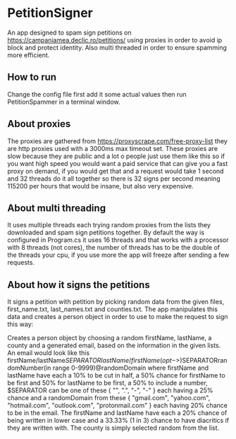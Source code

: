 # PetitionSigner

An app designed to spam sign petitions on https://campaniamea.declic.ro/petitions/
using proxies in order to avoid ip block and protect identity.
Also multi threaded in order to ensure spamming more efficient.

## How to run

Change the config file first add it some actual values then run PetitionSpammer in a terminal window.

## About proxies

The proxies are gathered from https://proxyscrape.com/free-proxy-list they are http proxies used with a 3000ms max timeout set. These proxies are slow because they are public and a lot o people just use them like this so if you want high speed you would want a paid service that can give you a fast proxy on demand, if you would get that and a request would take 1 second and 32 threads do it all together so there is 32 signs per second meaning 115200 per hours that would be insane, but also very expensive.

## About multi threading

It uses multiple threads each trying random proxies from the lists they downloaded
and spam sign petitions together. By default the way is configured in Program.cs it uses 16 threads and that works with a processor with 8 threads (not cores), the number of threads has to be the double of the threads your cpu, if you use more the app will freeze after sending a few requests.

## About how it signs the petitions

It signs a petition with petition by picking random data from the given files, first_name.txt, last_names.txt and counties.txt. The app manipulates this data and creates a person object in order to use to make the request to sign this way: <div>

Creates a person object by choosing a random firstName, lastName, a county and a generated email, based on the information in the given lists.
An email would look like this firstName/lastName$SEPARATORlastName/firstName(opt->)$SEPARATORrandomNumber(in range 0-9999)@randomDomain where firstName and lastName
have each a 10% to be cut in half, a 50% chance for firstName to be first and 50% for lastName to be first, a 50% to include a number, $SEPARATOR
can be one of these { "", ".", "-", "-" } each having a 25% chance and a randomDomain from these { "gmail.com", "yahoo.com", "hotmail.com", "outlook.com", "protonmail.com" }
each having 20% chance to be in the email.
The firstName and lastName have each a 20% chance of being written in lower case and a 33.33% (1 in 3) chance to have diacritics if they are written with.
The county is simply selected random from the list.
